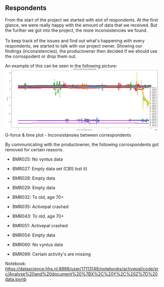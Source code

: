 ## Respondents
From the start of the project we started with alot of respondents. At the first glance, we were really happy with the amount of data that we received. But the further we got into the project, the more inconsistencies we found. 
<br>
<br> 
To keep track of the issues and find out what's happening with every respondents, we started to talk with our project owner. Showing our findings (inconsistencies), the productowner then decided if we should use the corrospodent or drop them out. 

An example of this can be seen in the following picture:
![Results intensity_count_balanced](Finding%20inconsistansies_BMR043.png)<br>
G-force & time plot - Inconsistansies between correspondents

By communicating with the productowner, the following corrospondents got removed for certain reasons.

- BMR025: No vyntus data

- BMR027: Empty data set (CBS lost it)

- BMR028: Empty data

- BMR029: Empty data

- BMR032: To old, age 70+

- BMR035: Activepal crashed

- BMR043: To old, age 70+

- BMR051: Activepal crashed

- BMR054: Empty data

- BMR060: No vyntus data

- BMR099: Certain activity's are missing

Notebook:
https://datascience.hhs.nl:8888/user/17113148/notebooks/activepal/code/src/Analyse%20and%20document%20%7BX%2C%20Y%2C%20Z%7D%20data.ipynb
